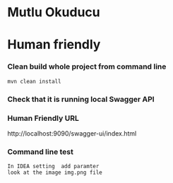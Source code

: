 # Mutlu Okuducu
# Human friendly 

### Clean build whole project from command line
```
mvn clean install
```
### Check that it is running local Swagger API
### Human Friendly  URL
http://localhost:9090/swagger-ui/index.html

###  Command line test
```
In IDEA setting  add paramter 
look at the image img.png file 
```